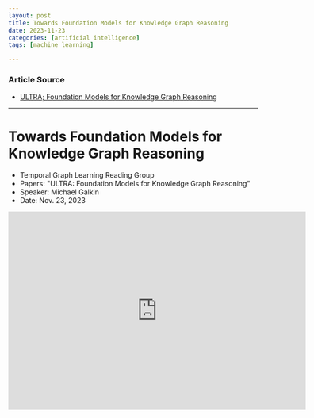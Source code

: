 ```yaml
---
layout: post
title: Towards Foundation Models for Knowledge Graph Reasoning 
date: 2023-11-23
categories: [artificial intelligence]
tags: [machine learning]

---
```


### Article Source

* [ULTRA; Foundation Models for Knowledge Graph Reasoning](https://www.youtube.com/watch?v=-RAKfpir5QU)

---

# Towards Foundation Models for Knowledge Graph Reasoning 

* Temporal Graph Learning Reading Group
* Papers: "ULTRA: Foundation Models for Knowledge Graph Reasoning"
* Speaker: Michael Galkin
* Date: Nov. 23, 2023



<iframe width="600" height="400" src="https://www.youtube.com/embed/-RAKfpir5QU?si=ICJdQ4RxrVAK6nTv" title="YouTube video player" frameborder="0" allow="accelerometer; autoplay; clipboard-write; encrypted-media; gyroscope; picture-in-picture; web-share" allowfullscreen></iframe>


